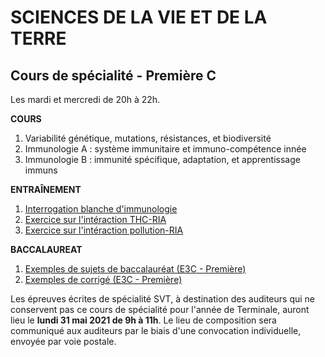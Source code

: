 # SCIENCES DE LA VIE ET DE LA TERRE

## Cours de spécialité - Première C

Les mardi et mercredi de 20h à 22h. 

**COURS**

1) Variabilité génétique, mutations, résistances, et biodiversité<br>
2) Immunologie A : système immunitaire et immuno-compétence innée<br>
3) Immunologie B : immunité spécifique, adaptation, et apprentissage immuns<br>

**ENTRAÎNEMENT**

1) [Interrogation blanche d'immunologie](/svt/1C/exo/interro.pdf)<br>
2) [Exercice sur l'intéraction THC-RIA](/svt/1C/exo/exercice_THC_RIA.pdf)<br>
3) [Exercice sur l'intéraction pollution-RIA](/svt/1C/exo/QCM_pollution_RIA.pdf)<br>

**BACCALAUREAT**

1) [Exemples de sujets de baccalauréat (E3C - Première)](/svt/1C/bac/s0.pdf)
2) [Exemples de corrigé (E3C - Première)](/svt/1C/bac/s0_cor.pdf)

Les épreuves écrites de spécialité SVT, à destination des auditeurs qui ne conservent pas ce cours de spécialité pour l'année de Terminale, auront lieu le **lundi 31 mai 2021 de 9h à 11h**. Le lieu de composition sera communiqué aux auditeurs par le biais d'une convocation individuelle, envoyée par voie postale. 

